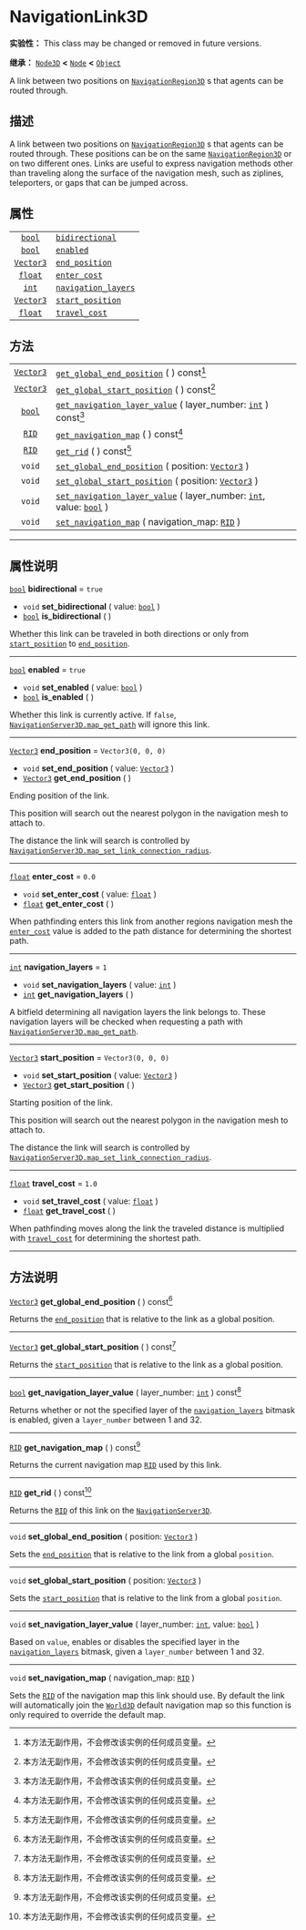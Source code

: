<!-- ⚠ 请勿编辑本文件 ⚠ -->
<!-- 本文档使用脚本从 WeDot 引擎源码仓库生成。 -->
<!-- 生成脚本：https://github.com/WeDot-Engine/WeDot/tree/4.3/doc/tools/make_md.py； -->
<!-- 原文件：https://github.com/WeDot-Engine/WeDot/tree/4.3/doc/classes/NavigationLink3D.xml。 -->

<div id="_class_navigationlink3d"></div>

# NavigationLink3D

**实验性：** This class may be changed or removed in future versions.

**继承：** [`Node3D`](class_node3d.md) **<** [`Node`](class_node.md) **<** [`Object`](class_object.md)

A link between two positions on [`NavigationRegion3D`](class_navigationregion3d.md) s that agents can be routed through.

## 描述

A link between two positions on [`NavigationRegion3D`](class_navigationregion3d.md) s that agents can be routed through. These positions can be on the same [`NavigationRegion3D`](class_navigationregion3d.md) or on two different ones. Links are useful to express navigation methods other than traveling along the surface of the navigation mesh, such as ziplines, teleporters, or gaps that can be jumped across.

## 属性

|||
|:-:|:--|
| [`bool`](class_bool.md)       | [`bidirectional`](class_navigationlink3d.md#class_navigationlink3d_property_bidirectional)         | ``true``             |
| [`bool`](class_bool.md)       | [`enabled`](class_navigationlink3d.md#class_navigationlink3d_property_enabled)                     | ``true``             |
| [`Vector3`](class_vector3.md) | [`end_position`](class_navigationlink3d.md#class_navigationlink3d_property_end_position)           | ``Vector3(0, 0, 0)`` |
| [`float`](class_float.md)     | [`enter_cost`](class_navigationlink3d.md#class_navigationlink3d_property_enter_cost)               | ``0.0``              |
| [`int`](class_int.md)         | [`navigation_layers`](class_navigationlink3d.md#class_navigationlink3d_property_navigation_layers) | ``1``                |
| [`Vector3`](class_vector3.md) | [`start_position`](class_navigationlink3d.md#class_navigationlink3d_property_start_position)       | ``Vector3(0, 0, 0)`` |
| [`float`](class_float.md)     | [`travel_cost`](class_navigationlink3d.md#class_navigationlink3d_property_travel_cost)             | ``1.0``              |

## 方法

|||
|:-:|:--|
| [`Vector3`](class_vector3.md) | [`get_global_end_position`](class_navigationlink3d.md#class_navigationlink3d_method_get_global_end_position) ( ) const[^const]                                                             |
| [`Vector3`](class_vector3.md) | [`get_global_start_position`](class_navigationlink3d.md#class_navigationlink3d_method_get_global_start_position) ( ) const[^const]                                                         |
| [`bool`](class_bool.md)       | [`get_navigation_layer_value`](class_navigationlink3d.md#class_navigationlink3d_method_get_navigation_layer_value) ( layer_number: [`int`](class_int.md) ) const[^const]                   |
| [`RID`](class_rid.md)         | [`get_navigation_map`](class_navigationlink3d.md#class_navigationlink3d_method_get_navigation_map) ( ) const[^const]                                                                       |
| [`RID`](class_rid.md)         | [`get_rid`](class_navigationlink3d.md#class_navigationlink3d_method_get_rid) ( ) const[^const]                                                                                             |
| `void`                        | [`set_global_end_position`](class_navigationlink3d.md#class_navigationlink3d_method_set_global_end_position) ( position: [`Vector3`](class_vector3.md) )                                   |
| `void`                        | [`set_global_start_position`](class_navigationlink3d.md#class_navigationlink3d_method_set_global_start_position) ( position: [`Vector3`](class_vector3.md) )                               |
| `void`                        | [`set_navigation_layer_value`](class_navigationlink3d.md#class_navigationlink3d_method_set_navigation_layer_value) ( layer_number: [`int`](class_int.md), value: [`bool`](class_bool.md) ) |
| `void`                        | [`set_navigation_map`](class_navigationlink3d.md#class_navigationlink3d_method_set_navigation_map) ( navigation_map: [`RID`](class_rid.md) )                                               |

<!-- rst-class:: classref-section-separator -->

---

## 属性说明

<div id="_class_navigationlink3d_property_bidirectional"></div>

[`bool`](class_bool.md) **bidirectional** = ``true`` <div id="class_navigationlink3d_property_bidirectional"></div>

- `void` **set_bidirectional** ( value: [`bool`](class_bool.md) )
- [`bool`](class_bool.md) **is_bidirectional** ( )

Whether this link can be traveled in both directions or only from [`start_position`](class_navigationlink3d.md#class_navigationlink3d_property_start_position) to [`end_position`](class_navigationlink3d.md#class_navigationlink3d_property_end_position).

<!-- rst-class:: classref-item-separator -->

---

<div id="_class_navigationlink3d_property_enabled"></div>

[`bool`](class_bool.md) **enabled** = ``true`` <div id="class_navigationlink3d_property_enabled"></div>

- `void` **set_enabled** ( value: [`bool`](class_bool.md) )
- [`bool`](class_bool.md) **is_enabled** ( )

Whether this link is currently active. If `false`, [`NavigationServer3D.map_get_path`](class_navigationserver3d.md#class_navigationserver3d_method_map_get_path) will ignore this link.

<!-- rst-class:: classref-item-separator -->

---

<div id="_class_navigationlink3d_property_end_position"></div>

[`Vector3`](class_vector3.md) **end_position** = ``Vector3(0, 0, 0)`` <div id="class_navigationlink3d_property_end_position"></div>

- `void` **set_end_position** ( value: [`Vector3`](class_vector3.md) )
- [`Vector3`](class_vector3.md) **get_end_position** ( )

Ending position of the link.

This position will search out the nearest polygon in the navigation mesh to attach to.

The distance the link will search is controlled by [`NavigationServer3D.map_set_link_connection_radius`](class_navigationserver3d.md#class_navigationserver3d_method_map_set_link_connection_radius).

<!-- rst-class:: classref-item-separator -->

---

<div id="_class_navigationlink3d_property_enter_cost"></div>

[`float`](class_float.md) **enter_cost** = ``0.0`` <div id="class_navigationlink3d_property_enter_cost"></div>

- `void` **set_enter_cost** ( value: [`float`](class_float.md) )
- [`float`](class_float.md) **get_enter_cost** ( )

When pathfinding enters this link from another regions navigation mesh the [`enter_cost`](class_navigationlink3d.md#class_navigationlink3d_property_enter_cost) value is added to the path distance for determining the shortest path.

<!-- rst-class:: classref-item-separator -->

---

<div id="_class_navigationlink3d_property_navigation_layers"></div>

[`int`](class_int.md) **navigation_layers** = ``1`` <div id="class_navigationlink3d_property_navigation_layers"></div>

- `void` **set_navigation_layers** ( value: [`int`](class_int.md) )
- [`int`](class_int.md) **get_navigation_layers** ( )

A bitfield determining all navigation layers the link belongs to. These navigation layers will be checked when requesting a path with [`NavigationServer3D.map_get_path`](class_navigationserver3d.md#class_navigationserver3d_method_map_get_path).

<!-- rst-class:: classref-item-separator -->

---

<div id="_class_navigationlink3d_property_start_position"></div>

[`Vector3`](class_vector3.md) **start_position** = ``Vector3(0, 0, 0)`` <div id="class_navigationlink3d_property_start_position"></div>

- `void` **set_start_position** ( value: [`Vector3`](class_vector3.md) )
- [`Vector3`](class_vector3.md) **get_start_position** ( )

Starting position of the link.

This position will search out the nearest polygon in the navigation mesh to attach to.

The distance the link will search is controlled by [`NavigationServer3D.map_set_link_connection_radius`](class_navigationserver3d.md#class_navigationserver3d_method_map_set_link_connection_radius).

<!-- rst-class:: classref-item-separator -->

---

<div id="_class_navigationlink3d_property_travel_cost"></div>

[`float`](class_float.md) **travel_cost** = ``1.0`` <div id="class_navigationlink3d_property_travel_cost"></div>

- `void` **set_travel_cost** ( value: [`float`](class_float.md) )
- [`float`](class_float.md) **get_travel_cost** ( )

When pathfinding moves along the link the traveled distance is multiplied with [`travel_cost`](class_navigationlink3d.md#class_navigationlink3d_property_travel_cost) for determining the shortest path.

<!-- rst-class:: classref-section-separator -->

---

## 方法说明

<div id="_class_navigationlink3d_method_get_global_end_position"></div>

[`Vector3`](class_vector3.md) **get_global_end_position** ( ) const[^const]<div id="class_navigationlink3d_method_get_global_end_position"></div>

Returns the [`end_position`](class_navigationlink3d.md#class_navigationlink3d_property_end_position) that is relative to the link as a global position.

<!-- rst-class:: classref-item-separator -->

---

<div id="_class_navigationlink3d_method_get_global_start_position"></div>

[`Vector3`](class_vector3.md) **get_global_start_position** ( ) const[^const]<div id="class_navigationlink3d_method_get_global_start_position"></div>

Returns the [`start_position`](class_navigationlink3d.md#class_navigationlink3d_property_start_position) that is relative to the link as a global position.

<!-- rst-class:: classref-item-separator -->

---

<div id="_class_navigationlink3d_method_get_navigation_layer_value"></div>

[`bool`](class_bool.md) **get_navigation_layer_value** ( layer_number: [`int`](class_int.md) ) const[^const]<div id="class_navigationlink3d_method_get_navigation_layer_value"></div>

Returns whether or not the specified layer of the [`navigation_layers`](class_navigationlink3d.md#class_navigationlink3d_property_navigation_layers) bitmask is enabled, given a `layer_number` between 1 and 32.

<!-- rst-class:: classref-item-separator -->

---

<div id="_class_navigationlink3d_method_get_navigation_map"></div>

[`RID`](class_rid.md) **get_navigation_map** ( ) const[^const]<div id="class_navigationlink3d_method_get_navigation_map"></div>

Returns the current navigation map [`RID`](class_rid.md) used by this link.

<!-- rst-class:: classref-item-separator -->

---

<div id="_class_navigationlink3d_method_get_rid"></div>

[`RID`](class_rid.md) **get_rid** ( ) const[^const]<div id="class_navigationlink3d_method_get_rid"></div>

Returns the [`RID`](class_rid.md) of this link on the [`NavigationServer3D`](class_navigationserver3d.md).

<!-- rst-class:: classref-item-separator -->

---

<div id="_class_navigationlink3d_method_set_global_end_position"></div>

`void` **set_global_end_position** ( position: [`Vector3`](class_vector3.md) )<div id="class_navigationlink3d_method_set_global_end_position"></div>

Sets the [`end_position`](class_navigationlink3d.md#class_navigationlink3d_property_end_position) that is relative to the link from a global `position`.

<!-- rst-class:: classref-item-separator -->

---

<div id="_class_navigationlink3d_method_set_global_start_position"></div>

`void` **set_global_start_position** ( position: [`Vector3`](class_vector3.md) )<div id="class_navigationlink3d_method_set_global_start_position"></div>

Sets the [`start_position`](class_navigationlink3d.md#class_navigationlink3d_property_start_position) that is relative to the link from a global `position`.

<!-- rst-class:: classref-item-separator -->

---

<div id="_class_navigationlink3d_method_set_navigation_layer_value"></div>

`void` **set_navigation_layer_value** ( layer_number: [`int`](class_int.md), value: [`bool`](class_bool.md) )<div id="class_navigationlink3d_method_set_navigation_layer_value"></div>

Based on `value`, enables or disables the specified layer in the [`navigation_layers`](class_navigationlink3d.md#class_navigationlink3d_property_navigation_layers) bitmask, given a `layer_number` between 1 and 32.

<!-- rst-class:: classref-item-separator -->

---

<div id="_class_navigationlink3d_method_set_navigation_map"></div>

`void` **set_navigation_map** ( navigation_map: [`RID`](class_rid.md) )<div id="class_navigationlink3d_method_set_navigation_map"></div>

Sets the [`RID`](class_rid.md) of the navigation map this link should use. By default the link will automatically join the [`World3D`](class_world3d.md) default navigation map so this function is only required to override the default map.

[^virtual]: 本方法通常需要用户覆盖才能生效。
[^const]: 本方法无副作用，不会修改该实例的任何成员变量。
[^vararg]: 本方法除了能接受在此处描述的参数外，还能够继续接受任意数量的参数。
[^constructor]: 本方法用于构造某个类型。
[^static]: 调用本方法无需实例，可直接使用类名进行调用。
[^operator]: 本方法描述的是使用本类型作为左操作数的有效运算符。
[^bitfield]: 这个值是由下列位标志构成位掩码的整数。
[^void]: 无返回值。
